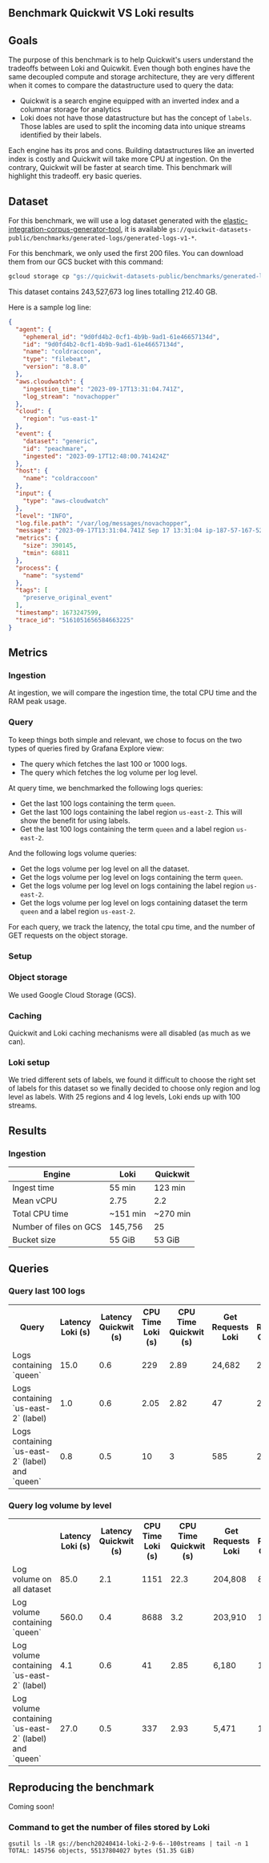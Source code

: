 
## Benchmark Quickwit VS Loki results

## Goals

The purpose of this benchmark is to help Quickwit's users understand the tradeoffs between Loki and Quicwkit.
Even though both engines have the same decoupled compute and storage architecture, they are very different when it comes to compare the
datastructure used to query the data:
- Quickwit is a search engine equipped with an inverted index and a columnar storage for analytics
- Loki does not have those datastructure but has the concept of `labels`. Those lables are used to split the incoming data into unique streams identified by their labels.

Each engine has its pros and cons. Building datastructures like an inverted index is costly and Quickwit will take more CPU at ingestion.
On the contrary, Quickwit will be faster at search time. This benchmark will highlight this tradeoff.
ery basic queries.

## Dataset

For this benchmark, we will use a log dataset generated with the [elastic-integration-corpus-generator-tool](https://github.com/elastic/elastic-integration-corpus-generator-tool), it is available `gs://quickwit-datasets-public/benchmarks/generated-logs/generated-logs-v1-*`.

For this benchmark, we only used the first 200 files. You can download them from our GCS bucket with this command:

```bash
gcloud storage cp "gs://quickwit-datasets-public/benchmarks/generated-logs/generated-logs-v1-{0..200}.ndjson.gz" datasets/
```

This dataset contains 243,527,673 log lines totalling 212.40 GB.

Here is a sample log line:

```json
{
  "agent": {
    "ephemeral_id": "9d0fd4b2-0cf1-4b9b-9ad1-61e46657134d",
    "id": "9d0fd4b2-0cf1-4b9b-9ad1-61e46657134d",
    "name": "coldraccoon",
    "type": "filebeat",
    "version": "8.8.0"
  },
  "aws.cloudwatch": {
    "ingestion_time": "2023-09-17T13:31:04.741Z",
    "log_stream": "novachopper"
  },
  "cloud": {
    "region": "us-east-1"
  },
  "event": {
    "dataset": "generic",
    "id": "peachmare",
    "ingested": "2023-09-17T12:48:00.741424Z"
  },
  "host": {
    "name": "coldraccoon"
  },
  "input": {
    "type": "aws-cloudwatch"
  },
  "level": "INFO",
  "log.file.path": "/var/log/messages/novachopper",
  "message": "2023-09-17T13:31:04.741Z Sep 17 13:31:04 ip-187-57-167-52 systemd: jackal fancier hero griffin finger scale fireroar",
  "metrics": {
    "size": 390145,
    "tmin": 68811
  },
  "process": {
    "name": "systemd"
  },
  "tags": [
    "preserve_original_event"
  ],
  "timestamp": 1673247599,
  "trace_id": "5161051656584663225"
}
```

## Metrics
### Ingestion
At ingestion, we will compare the ingestion time, the total CPU time and the RAM peak usage.

### Query
To keep things both simple and relevant, we chose to focus on the two types of queries fired by Grafana Explore view:
- The query which fetches the last 100 or 1000 logs.
- The query which fetches the log volume per log level.

At query time, we benchmarked the following logs queries:
- Get the last 100 logs containing the term `queen`.
- Get the last 100 logs containing the label region `us-east-2`. This will show the benefit for using labels.
- Get the last 100 logs containing the term `queen` and a label region `us-east-2`.

And the following logs volume queries:
- Get the logs volume per log level on all the dataset.
- Get the logs volume per log level on logs containing the term `queen`.
- Get the logs volume per log level on logs containing the label region `us-east-2`.
- Get the logs volume per log level on logs containing dataset the term `queen` and a label region `us-east-2`.

For each query, we track the latency, the total cpu time, and the number of GET requests on the object storage.

### Setup
### Object storage
We used Google Cloud Storage (GCS).

### Caching
Quickwit and Loki caching mechanisms were all disabled (as much as we can).

### Loki setup
We tried different sets of labels, we found it difficult to choose the right set of labels for this dataset so we finally
decided to choose only region and log level as labels. With 25 regions and 4 log levels, Loki ends up with 100 streams.


## Results

### Ingestion

| Engine   |   Loki   | Quickwit   |
|----------|----------|------------|
| Ingest time | 55 min   | 123 min |
| Mean vCPU | 2.75 | 2.2 |
| Total CPU time | ~151 min | ~270 min |
| Number of files on GCS | 145,756 | 25 |
| Bucket size | 55 GiB | 53 GiB |

## Queries

### Query last 100 logs

<table>
    <tr>
        <th> Query </th>
        <th>Latency Loki (s)</th>
        <th>Latency Quickwit (s)</th>
        <th>CPU Time Loki (s)</th>
        <th>CPU Time Quickwit (s)</th>
        <th>Get Requests Loki</th>
        <th>Get Requests Quickwit</th>
    </tr>
    <tr>
        <td>Logs containing `queen`</td>
        <td>15.0</td>
        <td>0.6</td>
        <td>229</td>
        <td>2.89</td>
        <td>24,682</td>
        <td>207</td>
    </tr>
    <tr>
        <td>Logs containing `us-east-2` (label)</td>
        <td>1.0</td>
        <td>0.6</td>
        <td>2.05</td>
        <td>2.82</td>
        <td>47</td>
        <td>203</td>
    </tr>
    <tr>
        <td>Logs containing `us-east-2` (label) and `queen`</td>
        <td>0.8</td>
        <td>0.5</td>
        <td>10</td>
        <td>3</td>
        <td>585</td>
        <td>255</td>
    </tr>
</table>


### Query log volume by level

<table>
    <tr>
        <th> </th>
        <th>Latency Loki (s)</th>
        <th>Latency Quickwit (s)</th>
        <th>CPU Time Loki (s)</th>
        <th>CPU Time Quickwit (s)</th>
        <th>Get Requests Loki</th>
        <th>Get Requests Quickwit</th>
    </tr>
    <tr>
        <td>Log volume on all dataset</td>
        <td>85.0</td>
        <td>2.1</td>
        <td>1151</td>
        <td>22.3</td>
        <td>204,808</td>
        <td>88</td>
    </tr>
    <tr>
        <td>Log volume containing `queen`</td>
        <td>560.0</td>
        <td>0.4</td>
        <td>8688</td>
        <td>3.2</td>
        <td>203,910</td>
        <td>147</td>
    </tr>
    <tr>
        <td>Log volume containing `us-east-2` (label)</td>
        <td>4.1</td>
        <td>0.6</td>
        <td>41</td>
        <td>2.85</td>
        <td>6,180</td>
        <td>146</td>
    </tr>
    <tr>
        <td>Log volume containing `us-east-2` (label) and `queen`</td>
        <td>27.0</td>
        <td>0.5</td>
        <td>337</td>
        <td>2.93</td>
        <td>5,471</td>
        <td>195</td>
    </tr>
</table>

## Reproducing the benchmark

Coming soon!

### Command to get the number of files stored by Loki

```
gsutil ls -lR gs://bench20240414-loki-2-9-6--100streams | tail -n 1
TOTAL: 145756 objects, 55137804027 bytes (51.35 GiB)
```

